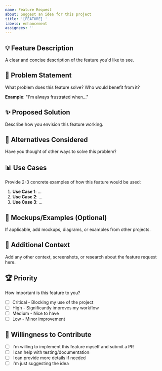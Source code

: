 ```yaml
---
name: Feature Request
about: Suggest an idea for this project
title: '[FEATURE] '
labels: enhancement
assignees: ''
---
```


## 💡 Feature Description

A clear and concise description of the feature you'd like to see.

## 🎯 Problem Statement

What problem does this feature solve? Who would benefit from it?

**Example**: "I'm always frustrated when..."

## ✨ Proposed Solution

Describe how you envision this feature working.

## 🔄 Alternatives Considered

Have you thought of other ways to solve this problem?

## 📊 Use Cases

Provide 2-3 concrete examples of how this feature would be used:

1. **Use Case 1**: ...
2. **Use Case 2**: ...
3. **Use Case 3**: ...

## 🎨 Mockups/Examples (Optional)

If applicable, add mockups, diagrams, or examples from other projects.

## 📝 Additional Context

Add any other context, screenshots, or research about the feature request here.

## 🏆 Priority

How important is this feature to you?

- [ ] Critical - Blocking my use of the project
- [ ] High - Significantly improves my workflow
- [ ] Medium - Nice to have
- [ ] Low - Minor improvement

## 🙋 Willingness to Contribute

- [ ] I'm willing to implement this feature myself and submit a PR
- [ ] I can help with testing/documentation
- [ ] I can provide more details if needed
- [ ] I'm just suggesting the idea

